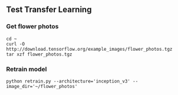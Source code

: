 ## Test Transfer Learning

### Get flower photos
```
cd ~
curl -O http://download.tensorflow.org/example_images/flower_photos.tgz
tar xzf flower_photos.tgz
```

### Retrain model

```
python retrain.py --architecture='inception_v3' --image_dir='~/flower_photos'
```